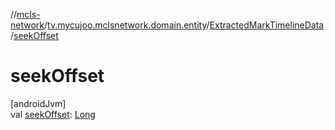 //[mcls-network](../../../index.md)/[tv.mycujoo.mclsnetwork.domain.entity](../index.md)/[ExtractedMarkTimelineData](index.md)/[seekOffset](seek-offset.md)

# seekOffset

[androidJvm]\
val [seekOffset](seek-offset.md): [Long](https://kotlinlang.org/api/latest/jvm/stdlib/kotlin/-long/index.html)
